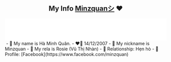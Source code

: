 <h2 align="center">My Info <a href="www.facebook.com/minzquan">Minzquanシ</a> ❤</h1>
<img align="center" src="./info.svg"/>
<img/>
-   🌸 My name is Hà Minh Quân.
-   ❤️‍🔥 14/12/2007
-   💬 My nickname is Minzquan
-   💬 My rela is Rosie (Vũ Thị Nhàn)
-   💓 Relationship: Hẹn hò
-   🌹 Profile: [Facebook](https://www.facebook.com/minzquan)
